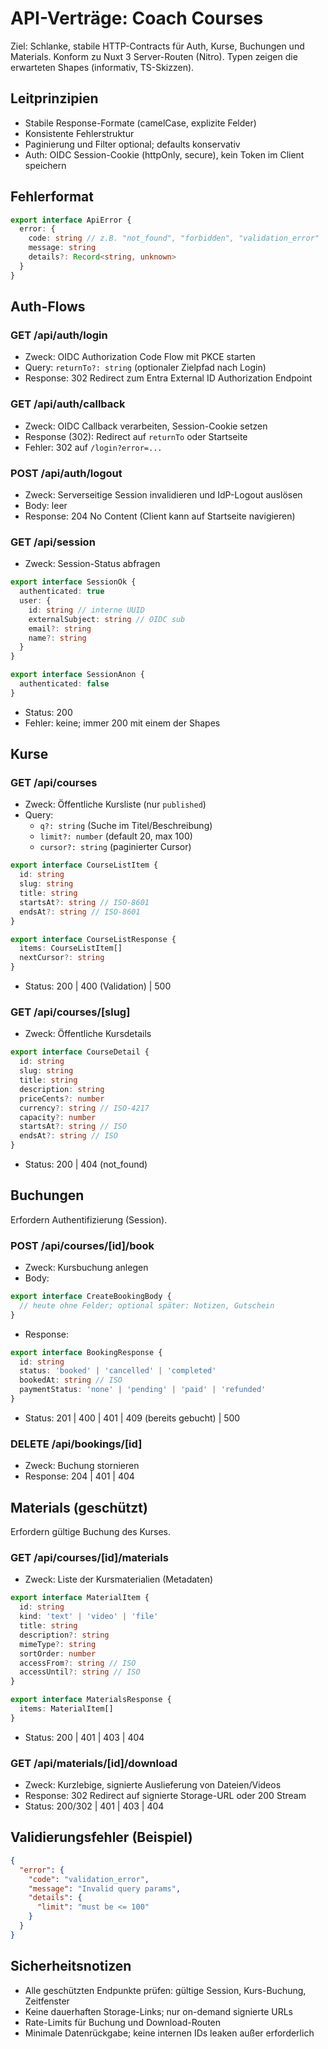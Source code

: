 # API-Verträge: Coach Courses

Ziel: Schlanke, stabile HTTP-Contracts für Auth, Kurse, Buchungen und Materials. Konform zu Nuxt 3 Server-Routen (Nitro). Typen zeigen die erwarteten Shapes (informativ, TS-Skizzen).

## Leitprinzipien

- Stabile Response-Formate (camelCase, explizite Felder)
- Konsistente Fehlerstruktur
- Paginierung und Filter optional; defaults konservativ
- Auth: OIDC Session-Cookie (httpOnly, secure), kein Token im Client speichern

## Fehlerformat

```ts
export interface ApiError {
  error: {
    code: string // z.B. "not_found", "forbidden", "validation_error"
    message: string
    details?: Record<string, unknown>
  }
}
```

## Auth-Flows

### GET /api/auth/login

- Zweck: OIDC Authorization Code Flow mit PKCE starten
- Query: `returnTo?: string` (optionaler Zielpfad nach Login)
- Response: 302 Redirect zum Entra External ID Authorization Endpoint

### GET /api/auth/callback

- Zweck: OIDC Callback verarbeiten, Session-Cookie setzen
- Response (302): Redirect auf `returnTo` oder Startseite
- Fehler: 302 auf `/login?error=...`

### POST /api/auth/logout

- Zweck: Serverseitige Session invalidieren und IdP-Logout auslösen
- Body: leer
- Response: 204 No Content (Client kann auf Startseite navigieren)

### GET /api/session

- Zweck: Session-Status abfragen

```ts
export interface SessionOk {
  authenticated: true
  user: {
    id: string // interne UUID
    externalSubject: string // OIDC sub
    email?: string
    name?: string
  }
}

export interface SessionAnon {
  authenticated: false
}
```

- Status: 200
- Fehler: keine; immer 200 mit einem der Shapes

## Kurse

### GET /api/courses

- Zweck: Öffentliche Kursliste (nur `published`)
- Query:
  - `q?: string` (Suche im Titel/Beschreibung)
  - `limit?: number` (default 20, max 100)
  - `cursor?: string` (paginierter Cursor)

```ts
export interface CourseListItem {
  id: string
  slug: string
  title: string
  startsAt?: string // ISO-8601
  endsAt?: string // ISO-8601
}

export interface CourseListResponse {
  items: CourseListItem[]
  nextCursor?: string
}
```

- Status: 200 | 400 (Validation) | 500

### GET /api/courses/[slug]

- Zweck: Öffentliche Kursdetails

```ts
export interface CourseDetail {
  id: string
  slug: string
  title: string
  description: string
  priceCents?: number
  currency?: string // ISO-4217
  capacity?: number
  startsAt?: string // ISO
  endsAt?: string // ISO
}
```

- Status: 200 | 404 (not_found)

## Buchungen

Erfordern Authentifizierung (Session).

### POST /api/courses/[id]/book

- Zweck: Kursbuchung anlegen
- Body:

```ts
export interface CreateBookingBody {
  // heute ohne Felder; optional später: Notizen, Gutschein
}
```

- Response:

```ts
export interface BookingResponse {
  id: string
  status: 'booked' | 'cancelled' | 'completed'
  bookedAt: string // ISO
  paymentStatus: 'none' | 'pending' | 'paid' | 'refunded'
}
```

- Status: 201 | 400 | 401 | 409 (bereits gebucht) | 500

### DELETE /api/bookings/[id]

- Zweck: Buchung stornieren
- Response: 204 | 401 | 404

## Materials (geschützt)

Erfordern gültige Buchung des Kurses.

### GET /api/courses/[id]/materials

- Zweck: Liste der Kursmaterialien (Metadaten)

```ts
export interface MaterialItem {
  id: string
  kind: 'text' | 'video' | 'file'
  title: string
  description?: string
  mimeType?: string
  sortOrder: number
  accessFrom?: string // ISO
  accessUntil?: string // ISO
}

export interface MaterialsResponse {
  items: MaterialItem[]
}
```

- Status: 200 | 401 | 403 | 404

### GET /api/materials/[id]/download

- Zweck: Kurzlebige, signierte Auslieferung von Dateien/Videos
- Response: 302 Redirect auf signierte Storage-URL oder 200 Stream
- Status: 200/302 | 401 | 403 | 404

## Validierungsfehler (Beispiel)

```json
{
  "error": {
    "code": "validation_error",
    "message": "Invalid query params",
    "details": {
      "limit": "must be <= 100"
    }
  }
}
```

## Sicherheitsnotizen

- Alle geschützten Endpunkte prüfen: gültige Session, Kurs-Buchung, Zeitfenster
- Keine dauerhaften Storage-Links; nur on-demand signierte URLs
- Rate-Limits für Buchung und Download-Routen
- Minimale Datenrückgabe; keine internen IDs leaken außer erforderlich
